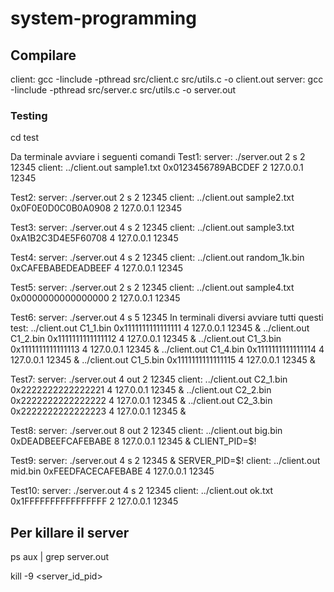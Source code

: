 # system-programming

## Compilare
client: gcc -Iinclude -pthread src/client.c src/utils.c -o client.out
server: gcc -Iinclude -pthread src/server.c src/utils.c -o server.out


### Testing
cd test

Da terminale avviare i seguenti comandi
Test1:
server: ./server.out 2 s 2 12345
client: ../client.out sample1.txt 0x0123456789ABCDEF 2 127.0.0.1 12345

Test2:
server: ./server.out 2 s 2 12345
client: ../client.out sample2.txt 0x0F0E0D0C0B0A0908 2 127.0.0.1 12345

Test3:
server: ./server.out 4 s 2 12345
client: ../client.out sample3.txt 0xA1B2C3D4E5F60708 4 127.0.0.1 12345

Test4:
server: ./server.out 4 s 2 12345
client: ../client.out random_1k.bin 0xCAFEBABEDEADBEEF 4 127.0.0.1 12345

Test5:
server: ./server.out 2 s 2 12345
client: ../client.out sample4.txt 0x0000000000000000 2 127.0.0.1 12345

Test6:
server: ./server.out 4 s 5 12345
In terminali diversi avviare tutti questi test:
../client.out C1_1.bin 0x1111111111111111 4 127.0.0.1 12345 &
../client.out C1_2.bin 0x1111111111111112 4 127.0.0.1 12345 &
../client.out C1_3.bin 0x1111111111111113 4 127.0.0.1 12345 &
../client.out C1_4.bin 0x1111111111111114 4 127.0.0.1 12345 &
../client.out C1_5.bin 0x1111111111111115 4 127.0.0.1 12345 &

Test7:
server: ./server.out 4 out 2 12345
client:
../client.out C2_1.bin 0x2222222222222221 4 127.0.0.1 12345 &
../client.out C2_2.bin 0x2222222222222222 4 127.0.0.1 12345 &
../client.out C2_3.bin 0x2222222222222223 4 127.0.0.1 12345 &

Test8:
server: ./server.out 8 out 2 12345
client: ../client.out big.bin 0xDEADBEEFCAFEBABE 8 127.0.0.1 12345 & CLIENT_PID=$!

Test9:
server: ./server.out 4 s 2 12345 & SERVER_PID=$!
client: ../client.out mid.bin 0xFEEDFACECAFEBABE 4 127.0.0.1 12345

Test10:
server: ./server.out 4 s 2 12345
client: ../client.out ok.txt 0x1FFFFFFFFFFFFFFFF 2 127.0.0.1 12345
## Per killare il server 
ps aux | grep server.out

kill -9 <server_id_pid>